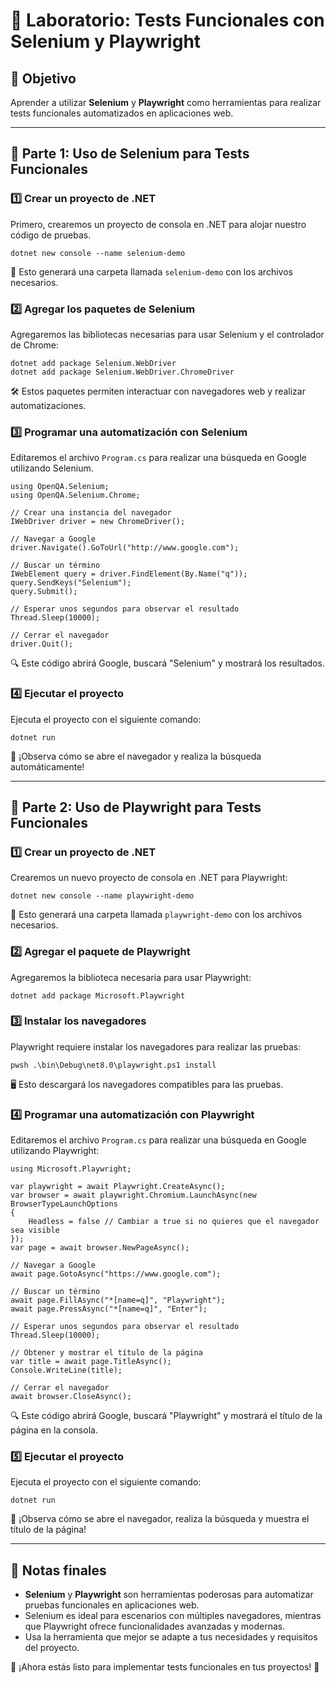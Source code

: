 # 🧪 Laboratorio: Tests Funcionales con Selenium y Playwright  

## 🎯 Objetivo  
Aprender a utilizar **Selenium** y **Playwright** como herramientas para realizar tests funcionales automatizados en aplicaciones web.

---

## 🚀 Parte 1: Uso de Selenium para Tests Funcionales  

### 1️⃣ Crear un proyecto de .NET  
Primero, crearemos un proyecto de consola en .NET para alojar nuestro código de pruebas.  

```
dotnet new console --name selenium-demo
```

📂 Esto generará una carpeta llamada `selenium-demo` con los archivos necesarios.  

### 2️⃣ Agregar los paquetes de Selenium  
Agregaremos las bibliotecas necesarias para usar Selenium y el controlador de Chrome:  

```
dotnet add package Selenium.WebDriver
dotnet add package Selenium.WebDriver.ChromeDriver
```

🛠️ Estos paquetes permiten interactuar con navegadores web y realizar automatizaciones.  

### 3️⃣ Programar una automatización con Selenium  
Editaremos el archivo `Program.cs` para realizar una búsqueda en Google utilizando Selenium.  

```
using OpenQA.Selenium;
using OpenQA.Selenium.Chrome;

// Crear una instancia del navegador
IWebDriver driver = new ChromeDriver();

// Navegar a Google
driver.Navigate().GoToUrl("http://www.google.com");

// Buscar un término
IWebElement query = driver.FindElement(By.Name("q"));
query.SendKeys("Selenium");
query.Submit();

// Esperar unos segundos para observar el resultado
Thread.Sleep(10000);

// Cerrar el navegador
driver.Quit();
```

🔍 Este código abrirá Google, buscará "Selenium" y mostrará los resultados.

### 4️⃣ Ejecutar el proyecto  
Ejecuta el proyecto con el siguiente comando:  

```
dotnet run
```

🎉 ¡Observa cómo se abre el navegador y realiza la búsqueda automáticamente!  

---

## 🚀 Parte 2: Uso de Playwright para Tests Funcionales  

### 1️⃣ Crear un proyecto de .NET  
Crearemos un nuevo proyecto de consola en .NET para Playwright:  

```
dotnet new console --name playwright-demo
```

📂 Esto generará una carpeta llamada `playwright-demo` con los archivos necesarios.  

### 2️⃣ Agregar el paquete de Playwright  
Agregaremos la biblioteca necesaria para usar Playwright:  

```
dotnet add package Microsoft.Playwright
```

### 3️⃣ Instalar los navegadores  
Playwright requiere instalar los navegadores para realizar las pruebas:  

```
pwsh .\bin\Debug\net8.0\playwright.ps1 install
```

🖥️ Esto descargará los navegadores compatibles para las pruebas.  

### 4️⃣ Programar una automatización con Playwright  
Editaremos el archivo `Program.cs` para realizar una búsqueda en Google utilizando Playwright:  

```
using Microsoft.Playwright;

var playwright = await Playwright.CreateAsync();
var browser = await playwright.Chromium.LaunchAsync(new BrowserTypeLaunchOptions
{
    Headless = false // Cambiar a true si no quieres que el navegador sea visible
});
var page = await browser.NewPageAsync();

// Navegar a Google
await page.GotoAsync("https://www.google.com");

// Buscar un término
await page.FillAsync("*[name=q]", "Playwright");
await page.PressAsync("*[name=q]", "Enter");

// Esperar unos segundos para observar el resultado
Thread.Sleep(10000);

// Obtener y mostrar el título de la página
var title = await page.TitleAsync();
Console.WriteLine(title);

// Cerrar el navegador
await browser.CloseAsync();
```

🔍 Este código abrirá Google, buscará "Playwright" y mostrará el título de la página en la consola.  

### 5️⃣ Ejecutar el proyecto  
Ejecuta el proyecto con el siguiente comando:  

```
dotnet run
```

🎉 ¡Observa cómo se abre el navegador, realiza la búsqueda y muestra el título de la página!  

---

## 📝 Notas finales  
- **Selenium** y **Playwright** son herramientas poderosas para automatizar pruebas funcionales en aplicaciones web.  
- Selenium es ideal para escenarios con múltiples navegadores, mientras que Playwright ofrece funcionalidades avanzadas y modernas.  
- Usa la herramienta que mejor se adapte a tus necesidades y requisitos del proyecto.  

🚀 ¡Ahora estás listo para implementar tests funcionales en tus proyectos! 🌟  
